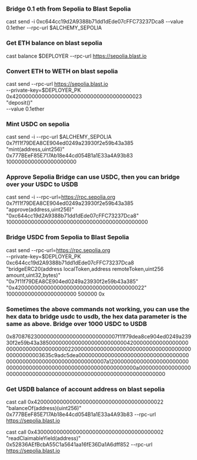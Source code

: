 ### Bridge 0.1 eth from Sepolia to Blast Sepolia
cast send -i 0xc644cc19d2A9388b71dd1dEde07cFFC73237Dca8 --value 0.1ether --rpc-url $ALCHEMY_SEPOLIA

### Get ETH balance on blast sepolia
cast balance $DEPLOYER --rpc-url https://sepolia.blast.io

### Convert ETH to WETH on blast sepolia
cast send --rpc-url https://sepolia.blast.io \
  --private-key=$DEPLOYER_PK \
  0x4200000000000000000000000000000000000023 \
  "deposit()" \
  --value 0.1ether

### Mint USDC on sepolia
cast send -i --rpc-url $ALCHEMY_SEPOLIA \
    0x7f11f79DEA8CE904ed0249a23930f2e59b43a385 \
    "mint(address,uint256)" 0x777BEeF85E717Ab18e44cd054B1a1E33a4A93b83 1000000000000000000000

### Approve Sepolia Bridge can use USDC, then you can bridge over your USDC to USDB
cast send -i --rpc-url=https://rpc.sepolia.org \
  0x7f11f79DEA8CE904ed0249a23930f2e59b43a385 \
  "approve(address,uint256)" "0xc644cc19d2A9388b71dd1dEde07cFFC73237Dca8" 10000000000000000000000000000000000000000000

### Bridge USDC from Sepolia to Blast Sepolia
cast send --rpc-url=https://rpc.sepolia.org \
  --private-key=$DEPLOYER_PK \
  0xc644cc19d2A9388b71dd1dEde07cFFC73237Dca8 \
  "bridgeERC20(address localToken,address remoteToken,uint256 amount,uint32,bytes)" \
  "0x7f11f79DEA8CE904ed0249a23930f2e59b43a385" \
  "0x4200000000000000000000000000000000000022" \
  1000000000000000000000 500000 0x

### Sometimes the above commands not working, you can use the hex data to bridge usdc to usdb, the hex data parameter is the same as above. Bridge over 1000 USDC to USDB
0x870876230000000000000000000000007f11f79dea8ce904ed0249a23930f2e59b43a385000000000000000000000000420000000000000000000000000000000000002200000000000000000000000000000000000000000000003635c9adc5dea00000000000000000000000000000000000000000000000000000000000000007a12000000000000000000000000000000000000000000000000000000000000000a00000000000000000000000000000000000000000000000000000000000000000 

### Get USDB balance of account address on blast sepolia
cast call 0x4200000000000000000000000000000000000022 "balanceOf(address)(uint256)" 0x777BEeF85E717Ab18e44cd054B1a1E33a4A93b83 --rpc-url https://sepolia.blast.io

cast call 0x4300000000000000000000000000000000000002 "readClaimableYield(address)" 0x52836AEfBcbA55C1a5641aa16fE36Da1A6dff852 --rpc-url https://sepolia.blast.io




